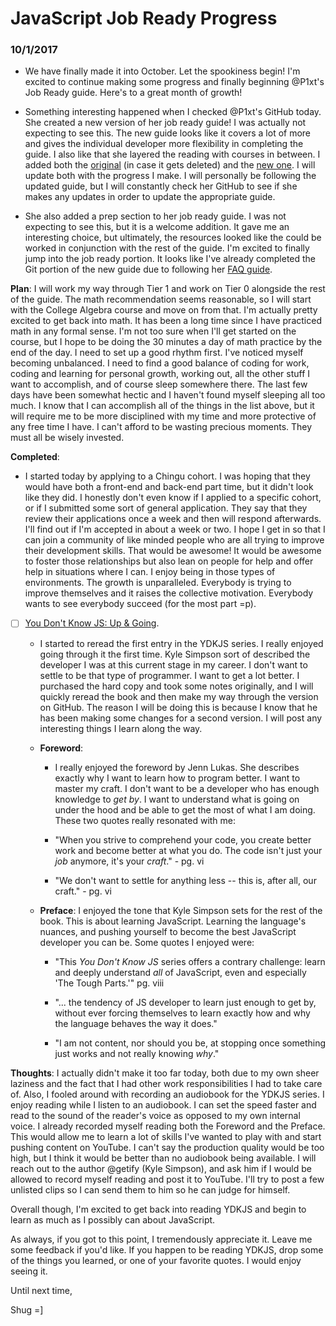 # JavaScript Job Ready Progress

### 10/1/2017

- We have finally made it into October. Let the spookiness begin! I'm excited to continue making some progress and finally beginning @P1xt's Job Ready guide. Here's to a great month of growth!

- Something interesting happened when I checked @P1xt's GitHub today. She created a new version of her job ready guide! I was actually not expecting to see this. The new guide looks like it covers a lot of more and gives the individual developer more flexibility in completing the guide. I also like that she layered the reading with courses in between. I added both the [original](../p1xt_job_ready.md) (in case it gets deleted) and the [new one](../p1xt_javascript_job_ready.md). I will update both with the progress I make. I will personally be following the updated guide, but I will constantly check her GitHub to see if she makes any updates in order to update the appropriate guide.

- She also added a prep section to her job ready guide. I was not expecting to see this, but it is a welcome addition. It gave me an interesting choice, but ultimately, the resources looked like the could be worked in conjunction with the rest of the guide. I'm excited to finally jump into the job ready portion. It looks like I've already completed the Git portion of the new guide due to following her [FAQ guide](../p1xt_faq.md).

**Plan**: I will work my way through Tier 1 and work on Tier 0 alongside the rest of the guide. The math recommendation seems reasonable, so I will start with the College Algebra course and move on from that. I'm actually pretty excited to get back into math. It has been a long time since I have practiced math in any formal sense. I'm not too sure when I'll get started on the course, but I hope to be doing the 30 minutes a day of math practice by the end of the day. I need to set up a good rhythm first. I've noticed myself becoming unbalanced. I need to find a good balance of coding for work, coding and learning for personal growth, working out, all the other stuff I want to accomplish, and of course sleep somewhere there. The last few days have been somewhat hectic and I haven't found myself sleeping all too much. I know that I can accomplish all of the things in the list above, but it will require me to be more disciplined with my time and more protective of any free time I have. I can't afford to be wasting precious moments. They must all be wisely invested.

**Completed**:

- I started today by applying to a Chingu cohort. I was hoping that they would have both a front-end and back-end part time, but it didn't look like they did. I honestly don't even know if I applied to a specific cohort, or if I submitted some sort of general application. They say that they review their applications once a week and then will respond afterwards. I'll find out if I'm accepted in about a week or two. I hope I get in so that I can join a community of like minded people who are all trying to improve their development skills. That would be awesome! It would be awesome to foster those relationships but also lean on people for help and offer help in situations where I can. I enjoy being in those types of environments. The growth is unparalleled. Everybody is trying to improve themselves and it raises the collective motivation. Everybody wants to see everybody succeed (for the most part =p).

- [ ] [You Don't Know JS: Up & Going](https://github.com/getify/You-Dont-Know-JS/blob/master/up%20&%20going/README.md#you-dont-know-js-up--going).

  - I started to reread the first entry in the YDKJS series. I really enjoyed going through it the first time. Kyle Simpson sort of described the developer I was at this current stage in my career. I don't want to settle to be that type of programmer. I want to get a lot better. I purchased the hard copy and took some notes originally, and I will quickly reread the book and then make my way through the version on GitHub. The reason I will be doing this is because I know that he has been making some changes for a second version. I will post any interesting things I learn along the way.

  - **Foreword**:

    - I really enjoyed the foreword by Jenn Lukas. She describes exactly why I want to learn how to program better. I want to master my craft. I don't want to be a developer who has enough knowledge to *get by*. I want to understand what is going on under the hood and be able to get the most of what I am doing. These two quotes really resonated with me:

    - "When you strive to comprehend your code, you create better work and become better at what you do. The code isn't just your *job* anymore, it's your *craft*." - pg. vi

    - "We don't want to settle for anything less -- this is, after all, our craft." - pg. vi

  - **Preface**: I enjoyed the tone that Kyle Simpson sets for the rest of the book. This is about learning JavaScript. Learning the language's nuances, and pushing yourself to become the best JavaScript developer you can be. Some quotes I enjoyed were:

    - "This *You Don't Know JS* series offers a contrary challenge: learn and deeply understand *all* of JavaScript, even and especially 'The Tough Parts.'" pg. viii

    - "... the tendency of JS developer to learn just enough to get by, without ever forcing themselves to learn exactly how and why the language behaves the way it does."

    - "I am not content, nor should you be, at stopping once something just works and not really knowing *why*."

**Thoughts**: I actually didn't make it too far today, both due to my own sheer laziness and the fact that I had other work responsibilities I had to take care of. Also, I fooled around with recording an audiobook for the YDKJS series. I enjoy reading while I listen to an audiobook. I can set the speed faster and read to the sound of the reader's voice as opposed to my own internal voice. I already recorded myself reading both the Foreword and the Preface. This would allow me to learn a lot of skills I've wanted to play with and start pushing content on YouTube. I can't say the production quality would be too high, but I think it would be better than no audiobook being available. I will reach out to the author @getify (Kyle Simpson), and ask him if I would be allowed to record myself reading and post it to YouTube. I'll try to post a few unlisted clips so I can send them to him so he can judge for himself.

Overall though, I'm excited to get back into reading YDKJS and begin to learn as much as I possibly can about JavaScript.

As always, if you got to this point, I tremendously appreciate it. Leave me some feedback if you'd like. If you happen to be reading YDKJS, drop some of the things you learned, or one of your favorite quotes. I would enjoy seeing it.

Until next time,

Shug =]
